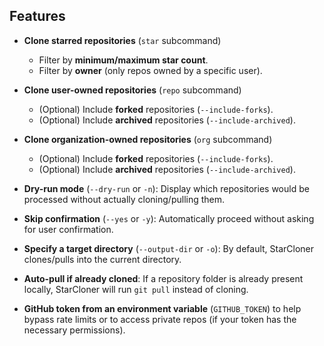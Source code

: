## Features

- **Clone starred repositories** (`star` subcommand)  
  - Filter by **minimum/maximum star count**.  
  - Filter by **owner** (only repos owned by a specific user).

- **Clone user-owned repositories** (`repo` subcommand)  
  - (Optional) Include **forked** repositories (`--include-forks`).  
  - (Optional) Include **archived** repositories (`--include-archived`).

- **Clone organization-owned repositories** (`org` subcommand)  
  - (Optional) Include **forked** repositories (`--include-forks`).  
  - (Optional) Include **archived** repositories (`--include-archived`).

- **Dry-run mode** (`--dry-run` or `-n`): Display which repositories would be processed without actually cloning/pulling them.

- **Skip confirmation** (`--yes` or `-y`): Automatically proceed without asking for user confirmation.

- **Specify a target directory** (`--output-dir` or `-o`): By default, StarCloner clones/pulls into the current directory.

- **Auto-pull if already cloned**: If a repository folder is already present locally, StarCloner will run `git pull` instead of cloning.

- **GitHub token from an environment variable** (`GITHUB_TOKEN`) to help bypass rate limits or to access private repos (if your token has the necessary permissions).
